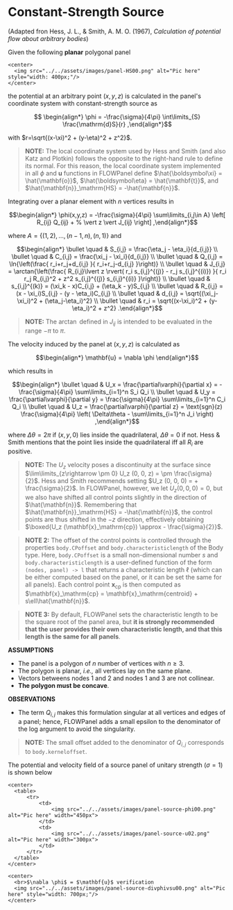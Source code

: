 # Constant-Strength Source

  (Adapted fron Hess, J. L., & Smith, A. M. O. (1967), *Calculation of potential flow about arbitrary bodies*)

  Given the following **planar** polygonal panel

```@raw html
<center>
  <img src="../../assets/images/panel-HS00.png" alt="Pic here" style="width: 400px;"/>
</center>
```

the potential at an arbitrary point $(x,\, y,\, z)$ is calculated in the panel's coordinate system with constant-strength source as

```math
  \begin{align*}
        \phi
    =
        -\frac{\sigma}{4\pi} \int\limits_{S} \frac{\mathrm{d}S}{r}
  ,\end{align*}
```
with $r=\sqrt{(x-\xi)^2 + (y-\eta)^2 + z^2}$.

> **NOTE:** The local coordinate system used by Hess and Smith (and also Katz and Plotkin) follows the opposite to the right-hand rule to define its normal. For this reason, the local coordinate system implemented in all $\phi$ and $\mathbf{u}$ functions in FLOWPanel define $\hat{\boldsymbol\xi} = \hat{\mathbf{o}}$, $\hat{\boldsymbol\eta} = \hat{\mathbf{t}}$, and $\hat{\mathbf{n}}_\mathrm{HS} = -\hat{\mathbf{n}}$.

Integrating over a planar element with $n$ vertices results in

```math
\begin{align*}
        \phi(x,y,z)
    =
        -\frac{\sigma}{4\pi}
        \sum\limits_{i,j\in A} \left[
            R_{ij} Q_{ij}
            + %
            \vert z \vert J_{ij}
        \right]
,\end{align*}
```

where $A = \{(1,2),\,\dots,\,(n-1, n),\,(n, 1) \}$ and

```math
\begin{align*}
        \bullet \quad & S_{i,j} = \frac{\eta_j - \eta_i}{d_{i,j}}
    \\
        \bullet \quad & C_{i,j} = \frac{\xi_j - \xi_i}{d_{i,j}}
    \\
        \bullet \quad & Q_{i,j} = \ln{\left(\frac{ r_i+r_j+d_{i,j} }{ r_i+r_j-d_{i,j} }\right)}
    \\
        \bullet \quad & J_{i,j} = \arctan{\left(\frac{
                                R_{i,j}\lvert z \rvert( r_i s_{i,j}^{(j)} - r_j s_{i,j}^{(i)})
                            }{
                                r_i r_j R_{i,j}^2 + z^2 s_{i,j}^{(j)} s_{i,j}^{(i)}
                            }\right)}
    \\
        \bullet \quad & s_{i,j}^{(k)} = (\xi_k - x)C_{i,j} + (\eta_k - y)S_{i,j}
    \\
        \bullet \quad & R_{i,j} = (x - \xi_i)S_{i,j} - (y - \eta_i)C_{i,j}
    \\
        \bullet \quad & d_{i,j} = \sqrt{(\xi_j-\xi_i)^2 + (\eta_j-\eta_i)^2}
    \\
        \bullet \quad & r_i = \sqrt{(x-\xi_i)^2 + (y-\eta_i)^2 + z^2}
.\end{align*}
```

> **NOTE:** The $\arctan$ defined in $J_{ij}$ is intended to be evaluated in the range $-\pi$ to $\pi$.

The velocity induced by the panel at $(x,y,z)$ is calculated as

```math
\begin{align*}
    \mathbf{u} = \nabla \phi
\end{align*}
```
which results in
```math
\begin{align*}
        \bullet \quad & U_x = \frac{\partial\varphi}{\partial x} = - \frac{\sigma}{4\pi} \sum\limits_{i=1}^n S_i Q_i
    \\
        \bullet \quad & U_y = \frac{\partial\varphi}{\partial y} = \frac{\sigma}{4\pi} \sum\limits_{i=1}^n C_i Q_i
    \\
        \bullet \quad & U_z = \frac{\partial\varphi}{\partial z} = \text{sgn}(z) \frac{\sigma}{4\pi} \left(  \Delta\theta - \sum\limits_{i=1}^n J_i \right)
,\end{align*}
```

where $\Delta\theta=2\pi$ if $(x,y,0)$ lies inside the quadrilateral, $\Delta\theta=0$ if not. Hess & Smith mentions that the point lies inside the quadrilateral iff all $R_{i}$ are positive.

> **NOTE:** The $U_z$ velocity poses a discontinuity at the surface since $\lim\limits_{z\rightarrow \pm 0} U_z (0, 0, z) = \pm \frac{\sigma}{2}$. Hess and Smith recommends setting $U_z (0, 0, 0) = + \frac{\sigma}{2}$. In FLOWPanel, however, we let $U_z (0, 0, 0) = 0$, but we also have shifted all control points slightly in the direction of $\hat{\mathbf{n}}$. Remembering that $\hat{\mathbf{n}}_\mathrm{HS} = -\hat{\mathbf{n}}$, the control points are thus shifted in the $-z$ direction, effectively obtaining $\boxed{U_z (\mathbf{x}_\mathrm{cp}) \approx - \frac{\sigma}{2}}$.

> **NOTE 2:** The offset of the control points is controlled through the properties `body.CPoffset` and `body.characteristiclength` of the Body type. Here, `body.CPoffset` is a small non-dimensional number $s$ and `body.characteristiclength` is a user-defined function of the form `(nodes, panel) -> l` that returns a characteristic length $\ell$ (which can be either computed based on the panel, or it can be set the same for all panels). Each control point $\mathbf{x}_\mathrm{cp}$ is then computed as $\mathbf{x}_\mathrm{cp} = \mathbf{x}_\mathrm{centroid} + s\ell\hat{\mathbf{n}}$.

> **NOTE 3:** By default, FLOWPanel sets the characteristic length to be the square root of the panel area, but **it is strongly recommended that the user provides their own characteristic length, and that this length is the same for all panels**.


**ASSUMPTIONS**

* The panel is a polygon of $n$ number of vertices with $n\ge3$.
* The polygon is planar, *i.e.,* all vertices lay on the same plane.
* Vectors betweens nodes 1 and 2 and nodes 1 and 3 are not collinear.
* **The polygon must be concave**.

**OBSERVATIONS**
* The term $Q_{i,j}$ makes this formulation singular at all vertices and edges of a panel; hence, FLOWPanel adds a small epsilon to the denominator of the log argument to avoid the singularity.

> **NOTE:** The small offset added to the denominator of $Q_{i,j}$ corresponds to `body.kerneloffset`.

The potential and velocity field of a source panel of unitary strength ($\sigma=1$) is shown below

```@raw html
<center>
  <table>
      <tr>
          <td>
              <img src="../../assets/images/panel-source-phi00.png" alt="Pic here" width="450px">
          </td>
          <td>
              <img src="../../assets/images/panel-source-u02.png" alt="Pic here" width="300px">
          </td>
      </tr>
  </table>
</center>
```

```@raw html
<center>
  <br>$\nabla \phi$ = $\mathbf{u}$ verification
  <img src="../../assets/images/panel-source-divphivsu00.png" alt="Pic here" style="width: 700px;"/>
</center>
```
